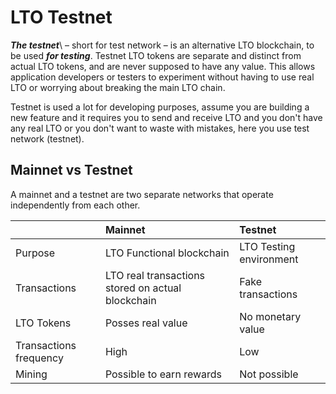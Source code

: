 # LTO Testnet

_**The testnet**_\ – short for test network – is an alternative LTO blockchain, to be used _**for testing**_. Testnet LTO tokens are separate and distinct from actual LTO tokens, and are never supposed to have any value. This allows application developers or testers to experiment without having to use real LTO or worrying about breaking the main LTO chain.

Testnet is used a lot for developing purposes, assume you are building a new feature and it requires you to send and receive LTO and you don't have any real LTO or you don't want to waste with mistakes, here you use test network \(testnet\).

## Mainnet vs Testnet

A mainnet and a testnet are two separate networks that operate independently from each other.

|  | Mainnet | Testnet |
| :--- | :--- | :--- |
| Purpose | LTO Functional blockchain | LTO Testing environment |
| Transactions | LTO real transactions stored on actual blockchain | Fake transactions |
| LTO Tokens | Posses real value | No monetary value |
| Transactions frequency | High | Low |
| Mining | Possible to earn rewards | Not possible |



